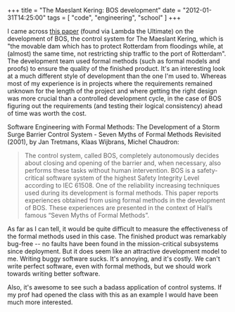 +++
title = "The Maeslant Kering: BOS development"
date = "2012-01-31T14:25:00"
tags = [ "code", "engineering", "school" ]
+++

I came across [this
paper](http://citeseer.ist.psu.edu/viewdoc/summary?doi=10.1.1.24.5280)
(found via Lambda the Ultimate) on the development of BOS, the control
system for The Maeslant Kering, which is "the movable dam which has to
protect Rotterdam from floodings while, at (almost) the same time, not
restricting ship traffic to the port of Rotterdam". The development team
used formal methods (such as formal models and proofs) to ensure the
quality of the finished product. It's an interesting look at a much
different style of development than the one I'm used to. Whereas most of
my experience is in projects where the requirements remained unknown for
the length of the project and where getting the right design was more
crucial than a controlled development cycle, in the case of BOS figuring
out the requirements (and testing their logical consistency) ahead of
time was worth the cost.

Software Engineering with Formal Methods: The Development of a Storm
Surge Barrier Control System - Seven Myths of Formal Methods Revisited
(2001), by Jan Tretmans, Klaas Wijbrans, Michel Chaudron:

> The control system, called BOS, completely autonomously decides about
> closing and opening of the barrier and, when necessary, also performs
> these tasks without human intervention. BOS is a safety-critical
> software system of the highest Safety Integrity Level according to IEC
> 61508. One of the reliability increasing techniques used during its
> development is formal methods. This paper reports experiences obtained
> from using formal methods in the development of BOS. These experiences
> are presented in the context of Hall’s famous “Seven Myths of Formal
> Methods”.

As far as I can tell, it would be quite difficult to measure the
effectiveness of the formal methods used in this case. The finished
product was remarkably bug-free -- no faults have been found in the
mission-critical subsystems since deployment. But it does seem like an
attractive development model to me. Writing buggy software sucks. It's
annoying, and it's costly. We can't write perfect software, even with
formal methods, but we should work towards writing better software.

Also, it's awesome to see such a badass application of control systems.
If my prof had opened the class with this as an example I would have
been much more interested.
